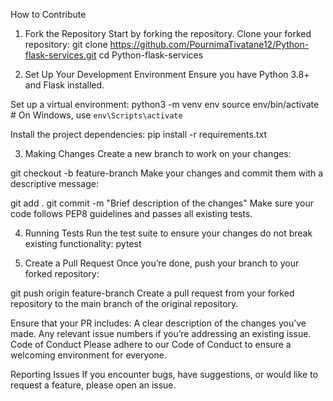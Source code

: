 How to Contribute

1. Fork the Repository
Start by forking the repository.
Clone your forked repository:
git clone https://github.com/PournimaTivatane12/Python-flask-services.git
cd Python-flask-services

2. Set Up Your Development Environment
Ensure you have Python 3.8+ and Flask installed.

Set up a virtual environment:
python3 -m venv env
source env/bin/activate  # On Windows, use `env\Scripts\activate`

Install the project dependencies:
pip install -r requirements.txt

3. Making Changes
Create a new branch to work on your changes:

git checkout -b feature-branch
Make your changes and commit them with a descriptive message:

git add .
git commit -m "Brief description of the changes"
Make sure your code follows PEP8 guidelines and passes all existing tests.

4. Running Tests
Run the test suite to ensure your changes do not break existing functionality:
pytest

6. Create a Pull Request
Once you’re done, push your branch to your forked repository:

git push origin feature-branch
Create a pull request from your forked repository to the main branch of the original repository.

Ensure that your PR includes:
A clear description of the changes you’ve made.
Any relevant issue numbers if you’re addressing an existing issue.
Code of Conduct
Please adhere to our Code of Conduct to ensure a welcoming environment for everyone.

Reporting Issues
If you encounter bugs, have suggestions, or would like to request a feature, please open an issue.

